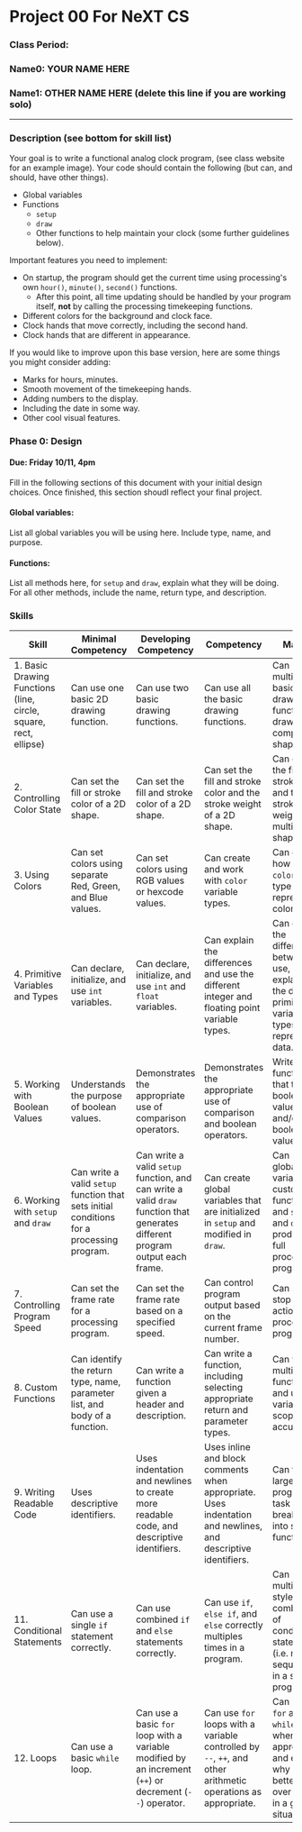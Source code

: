 # Project 00 For NeXT CS
### Class Period:
### Name0: YOUR NAME HERE
### Name1: OTHER NAME HERE (delete this line if you are working solo)
---

### Description (see bottom for skill list)
Your goal is to write a functional analog clock program, (see class website for an example image). Your code should contain the following (but can, and should, have other things).
* Global variables
* Functions
  * `setup`
  * `draw`
  * Other functions to help maintain your clock (some further guidelines below).

Important features you need to implement:
* On startup, the program should get the current time using processing's own `hour()`, `minute()`, `second()` functions.
  * After this point, all time updating should be handled by your program itself, __not__ by calling the processing timekeeping functions.
* Different colors for the background and clock face.
* Clock hands that move correctly, including the second hand.
* Clock hands that are different in appearance.

If you would like to improve upon this base version, here are some things you might consider adding:
* Marks for hours, minutes.
* Smooth movement of the timekeeping hands.
* Adding numbers to the display.
* Including the date in some way.
* Other cool visual features.

### Phase 0: Design
#### Due: Friday 10/11, 4pm
Fill in the following sections of this document with your initial design choices. Once finished, this section shoudl reflect your final project.
#### Global variables:
List all global variables you will be using here. Include type, name, and purpose.

#### Functions:
List all methods here, for `setup` and `draw`, explain what they will be doing. For all other methods, include the name, return type, and description.




### Skills
| Skill | Minimal Competency | Developing Competency | Competency | Mastery
| --- | --- | --- | --- | --- |
| 1. Basic Drawing Functions (line, circle, square, rect, ellipse) |  Can use one basic 2D drawing function. | Can use two basic drawing functions. | Can use all the basic drawing functions. | Can use multiple basic drawing functions to draw a complex shape. |
| 2. Controlling Color State |  Can set the fill or stroke color of a 2D shape. | Can set the fill and stroke color of a 2D shape. | Can set the fill and stroke color and the stroke weight of a 2D shape. | Can control the fill and stroke colors and the stroke weights of multiple 2D shapes. |
| 3. Using Colors |  Can set colors using separate Red, Green, and Blue values. | Can set colors using RGB values or hexcode values. | Can create and work with `color` variable types. | Can explain how the `color` data type represents color values. |
| 4. Primitive Variables and Types |  Can declare, initialize, and use `int` variables. | Can declare, initialize, and use `int` and `float` variables. | Can explain the differences and use the different integer and floating point variable types. | Can explain the differences between, use, and explain how the different primitive variables types represent data. |
| 5. Working with Boolean Values |  Understands the purpose of boolean values. | Demonstrates the appropriate use of comparison operators. | Demonstrates the appropriate use of comparison and boolean operators. | Writes functions that take in boolean values and/or return boolean values. |
| 6. Working with `setup` and `draw` |  Can write a valid `setup` function that sets initial conditions for a processing program. | Can write a valid `setup` function, and can write a valid `draw` function that generates different program output each frame. | Can create global variables that are initialized in `setup` and modified in `draw`. | Can use global variables, custom functions, and `setup` and `draw` to produce a full processing program. |
| 7. Controlling Program Speed |  Can set the frame rate for a processing program. | Can set the frame rate based on a specified speed. | Can control program output based on the current frame number. | Can start and stop the action of a processing program. |
| 8. Custom Functions |  Can identify the return type, name, parameter list, and body of a function. | Can write a function given a header and description. | Can write a function, including selecting appropriate return and parameter types. | Can write multiple functions and use variable scope accurately. |
| 9. Writing Readable Code |  Uses descriptive identifiers. | Uses indentation and newlines to create more readable code, and descriptive identifiers. | Uses inline and block comments when appropriate. Uses indentation and newlines, and descriptive identifiers. | Can take a large programming task and break it up into smaller functions. |
| 11. Conditional Statements |  Can use a single `if` statement correctly. | Can use combined `if` and `else` statements correctly. | Can use `if`, `else if`, and `else` correctly multiples times in a program. | Can use multiple styles of combinations of conditional statements (i.e. nested, sequential) in a single program. |
| 12. Loops |  Can use a basic `while` loop. | Can use a basic `for` loop with a variable modified by an increment (`++`) or decrement (`--`) operator. | Can use `for` loops with a variable controlled by `--`, `++`, and other arithmetic operations as appropriate. | Can use both `for` and `while` loops when appropriate, and explain why one is a better choice over another in a given situation. |
